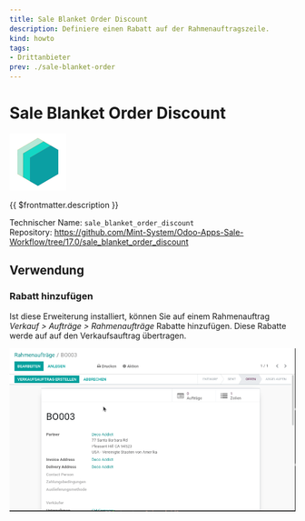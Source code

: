 ```yaml
---
title: Sale Blanket Order Discount
description: Definiere einen Rabatt auf der Rahmenauftragszeile.
kind: howto
tags:
- Drittanbieter
prev: ./sale-blanket-order
---
```

# Sale Blanket Order Discount
![icon_oms_box](attachments/icons_odoo_mint_system.png)

{{ $frontmatter.description }}

Technischer Name: `sale_blanket_order_discount`\
Repository: <https://github.com/Mint-System/Odoo-Apps-Sale-Workflow/tree/17.0/sale_blanket_order_discount>

## Verwendung

### Rabatt hinzufügen

Ist diese Erweiterung installiert, können Sie auf einem Rahmenauftrag *Verkauf > Aufträge > Rahmenaufträge* Rabatte hinzufügen. Diese Rabatte werde auf auf den Verkaufsauftrag übertragen.

![Sale Blanket Order Discount](attachments/Sale%20Blanket%20Order%20Discount.gif)